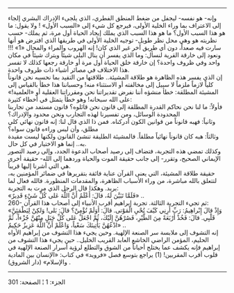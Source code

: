 ------------------------------------------------------------------------

وإنه- هو نفسه- ليجفل من ضغط المنطق الفطري، الذي يلجىء الإدراك البشري
إلجاء إلى الاعتراف بما وراء الخلية الأولى، فيرجع كل شيء إلى «السبب
الأول» ! ولا يقول: ما هو هذا السبب الأول؟ ما هو هذا السبب الذي يملك
إيجاد الحياة أول مرة، ثم يملك- حسب نظريته هو وهي محل نظر طويل- توجيه
الخلية الأولى في طريقها الذي افترض هو أنها سارت فيه صعداً، دون أي طريق
آخر غير الذي كان! إنه الهروب والمراء والمحال «1» !!! ونعود إلى خارقة
القرية لنسأل: وما الذي يفسر أن ينال البلى شيئاً ويترك شيئاً في مكان واحد
وفي ظروف واحدة؟ إن خارقة خلق الحياة أول مرة أو خارقة رجعها كذلك لا تفسر
هذا الاختلاف في مصائر أشياء ذات ظروف واحدة.  
إن الذي يفسر هذه الظاهرة هو طلاقة المشيئة.. طلاقتها من التقيد بما نحسبه
نحن قانوناً كلياً لازماً ملزماً لا سبيل إلى مخالفته أو الاستثناء منه!
وحسباننا هذا خطأ بالقياس إلى المشيئة المطلقة: خطأ منشؤه أننا نفرض
تقديراتنا نحن ومقرراتنا العقلية أو «العلمية!» على الله سبحانه! وهو خطأ
يتمثل في أخطاء كثيرة:  
فأولاً: ما لنا نحن نحاكم القدرة المطلقة إلى قانون نحن قائلوه؟ قانون مستمد
من تجاربنا المحدودة الوسائل، ومن تفسيرنا لهذه التجارب ونحن محدود
والإدراك؟  
وثانياً: فهبه قانوناً من قوانين الكون أدركناه. فمن ذا الذي قال لنا: إنه
قانون نهائي كلي مطلق، وأن ليس وراءه قانون سواه؟  
وثالثاً: هبه كان قانوناً نهائياً مطلقاً. فالمشيئة الطليقة تنشئ القانون
ولكنها ليست مقيدة به.. إنما هو الاختيار في كل حال.  
وكذلك تمضي هذه التجربة، فتضاف إلى رصيد أصحاب الدعوة الجدد، وإلى رصيد
التصور الإيماني الصحيح، وتقرر- إلى جانب حقيقة الموت والحياة وردهما إلى
الله- حقيقة أخرى هي التي أشرنا إليها قريباً.  
حقيقة طلاقة المشيئة، التي يعنى القرآن عناية فائقة بتقريرها في ضمائر
المؤمنين به، لتتعلق بالله مباشرة، من وراء الأسباب الظاهرة، والمقدمات
المنظورة. فالله فعال لما يريد. وهكذا قال الرجل الذي مرت به التجربة:  
«فَلَمَّا تَبَيَّنَ لَهُ، قالَ: أَعْلَمُ أَنَّ اللَّهَ عَلى كُلِّ شَيْءٍ قَدِيرٌ» ..  
260- ثم تجيء التجربة الثالثة. تجربة إبراهيم أقرب الأنبياء إلى أصحاب هذا
القرآن:  
«وَإِذْ قالَ إِبْراهِيمُ: رَبِّ أَرِنِي كَيْفَ تُحْيِ الْمَوْتى. قالَ: أَوَلَمْ تُؤْمِنْ؟ قالَ: بَلى! وَلكِنْ
لِيَطْمَئِنَّ قَلْبِي. قالَ: فَخُذْ أَرْبَعَةً مِنَ الطَّيْرِ، فَصُرْهُنَّ إِلَيْكَ، ثُمَّ اجْعَلْ عَلى كُلِّ جَبَلٍ
مِنْهُنَّ جُزْءاً، ثُمَّ ادْعُهُنَّ يَأْتِينَكَ سَعْياً، وَاعْلَمْ أَنَّ اللَّهَ عَزِيزٌ حَكِيمٌ» ..  
إنه التشوف إلى ملابسة سر الصنعة الإلهية. وحين يجيء هذا التشوف من إبراهيم
الأواه الحليم، المؤمن الراضي الخاشع العابد القريب الخليل.. حين يجيء هذا
التشوف من إبراهيم فإنه يكشف عما يختلج أحياناً من الشوق والتطلع لرؤية
أسرار الصنعة الإلهية في قلوب أقرب المقربين\! (1) يراجع بتوسع فصل «فرويد»
في كتاب: «الإنسان بين المادية والإسلام» (دار الشروق) .

------------------------------------------------------------------------

الجزء: 1 ¦ الصفحة: 301

